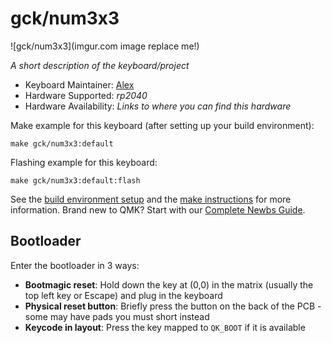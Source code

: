 # gck/num3x3

![gck/num3x3](imgur.com image replace me!)

*A short description of the keyboard/project*

* Keyboard Maintainer: [Alex](https://github.com/Giliy666)
* Hardware Supported: *rp2040*
* Hardware Availability: *Links to where you can find this hardware*

Make example for this keyboard (after setting up your build environment):

    make gck/num3x3:default

Flashing example for this keyboard:

    make gck/num3x3:default:flash

See the [build environment setup](https://docs.qmk.fm/#/getting_started_build_tools) and the [make instructions](https://docs.qmk.fm/#/getting_started_make_guide) for more information. Brand new to QMK? Start with our [Complete Newbs Guide](https://docs.qmk.fm/#/newbs).

## Bootloader

Enter the bootloader in 3 ways:

* **Bootmagic reset**: Hold down the key at (0,0) in the matrix (usually the top left key or Escape) and plug in the keyboard
* **Physical reset button**: Briefly press the button on the back of the PCB - some may have pads you must short instead
* **Keycode in layout**: Press the key mapped to `QK_BOOT` if it is available
